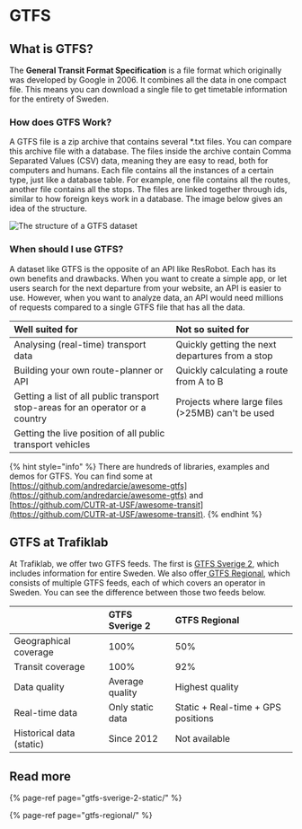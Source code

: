 # GTFS

## What is GTFS?

The **General Transit Format Specification** is a file format which originally was developed by Google in 2006. It
combines all the data in one compact file. This means you can download a single file to get timetable information for
the entirety of Sweden.

### How does GTFS Work?

A GTFS file is a zip archive that contains several \*.txt files. You can compare this archive file with a database. The
files inside the archive contain Comma Separated Values \(CSV\) data, meaning they are easy to read, both for computers
and humans. Each file contains all the instances of a certain type, just like a database table. For example, one file
contains all the routes, another file contains all the stops. The files are linked together through ids, similar to how
foreign keys work in a database. The image below gives an idea of the structure.

![The structure of a GTFS dataset](../../../.gitbook/assets/image%20%2815%29.png)

### When should I use GTFS?

A dataset like GTFS is the opposite of an API like ResRobot. Each has its own benefits and drawbacks. When you want to
create a simple app, or let users search for the next departure from your website, an API is easier to use. However,
when you want to analyze data, an API would need millions of requests compared to a single GTFS file that has all the
data.

| Well suited for | Not so suited for |
| :--- | :--- |
| Analysing \(real-time\) transport data | Quickly getting the next departures from a stop |
| Building your own route-planner or API | Quickly calculating a route from A to B |
| Getting a list of all public transport stop-areas for an operator or a country | Projects where large files \(&gt;25MB\) can't be used |
| Getting the live position of all public transport vehicles |  |

{% hint style="info" %} There are hundreds of libraries, examples and demos for GTFS. You can find some
at [https://github.com/andredarcie/awesome-gtfs](https://github.com/andredarcie/awesome-gtfs)
and [https://github.com/CUTR-at-USF/awesome-transit](https://github.com/CUTR-at-USF/awesome-transit). {% endhint %}

## GTFS at Trafiklab

At Trafiklab, we offer two GTFS feeds. The first is [GTFS Sverige 2](https://www.trafiklab.se/api/gtfs-sverige-2), which
includes information for entire Sweden. We also offer[ GTFS Regional](https://www.trafiklab.se/api/gtfs-regional-beta),
which consists of multiple GTFS feeds, each of which covers an operator in Sweden. You can see the difference between
those two feeds below.

|  | GTFS Sverige 2  | GTFS Regional |
| :--- | :--- | :--- |
| Geographical coverage | 100% | 50% |
| Transit coverage | 100% | 92% |
| Data quality | Average quality | Highest quality |
| Real-time data | Only static data | Static + Real-time + GPS positions |
| Historical data \(static\) | Since 2012 | Not available |

## Read more

{% page-ref page="gtfs-sverige-2-static/" %}

{% page-ref page="gtfs-regional/" %}

